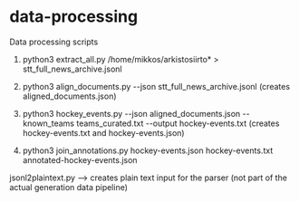 # data-processing
Data processing scripts

1) python3 extract_all.py /home/mikkos/arkistosiirto* > stt_full_news_archive.jsonl

2) python3 align_documents.py --json stt_full_news_archive.jsonl (creates aligned_documents.json)

3) python3 hockey_events.py --json aligned_documents.json --known_teams teams_curated.txt --output hockey-events.txt (creates hockey-events.txt and hockey-events.json)

4) python3 join_annotations.py hockey-events.json hockey-events.txt annotated-hockey-events.json



jsonl2plaintext.py --> creates plain text input for the parser (not part of the actual generation data pipeline)
